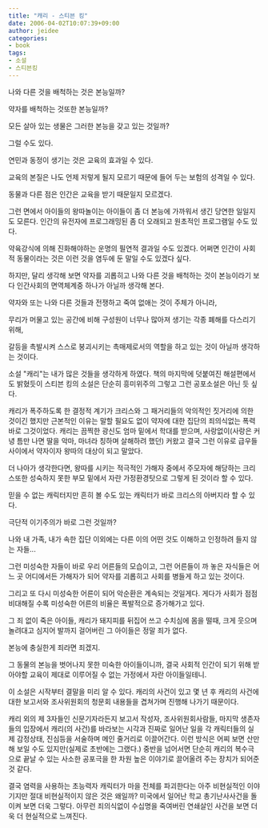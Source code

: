 ```yaml
---
title: "캐리 - 스티븐 킹"
date: 2006-04-02T10:07:39+09:00
author: jeidee
categories:
- book
tags:
- 소설
- 스티븐킹
---
```


나와 다른 것을 배척하는 것은 본능일까? 

약자를 배척하는 것또한 본능일까?

모든 살아 있는 생물은 그러한 본능을 갖고 있는 것일까?

그럴 수도 있다.

연민과 동정이 생기는 것은 교육의 효과일 수 있다.

교육의 본질은 나도 언제 저렇게 될지 모르기 때문에 들어 두는 보험의 성격일 수 있다.

동물과 다른 점은 인간은 교육을 받기 때문일지 모르겠다.

그런 면에서 아이들의 왕따놀이는 아이들이 좀 더 본능에 가까워서 생긴 당연한 일일지도 모른다. 인간의 유전자에 프로그래밍된 좀 더 오래되고 원초적인 프로그램일 수도 있다.

약육강식에 의해 진화해야하는 운명의 필연적 결과일 수도 있겠다. 어쩌면 인간이 사회적 동물이라는 것은 이런 것을 염두에 둔 말일 수도 있겠다 싶다.

 

하지만, 달리 생각해 보면 약자를 괴롭히고 나와 다른 것을 배척하는 것이 본능이라기 보다 인간사회의 면역체계중 하나가 아닐까 생각해 본다.

약자와 또는 나와 다른 것들과 전쟁하고 죽여 없애는 것이 주체가 아니라,

무리가 머물고 있는 공간에 비해 구성원이 너무나 많아져 생기는 각종 폐해를 다스리기 위해,

갈등을 촉발시켜 스스로 붕괴시키는 촉매제로서의 역할을 하고 있는 것이 아닐까 생각하는 것이다.

 

소설 "캐리"는 내가 많은 것들을 생각하게 하였다. 책의 마지막에 덧붙여진 해설편에서도 밝혔듯이 스티븐 킹의 소설은 단순히 흥미위주의 그렇고 그런 공포소설은 아닌 듯 싶다.

 

캐리가 폭주하도록 한 결정적 계기가 크리스와 그 패거리들의 악의적인 짓거리에 의한 것이긴 했지만 근본적인 이유는 말할 필요도 없이 약자에 대한 집단의 죄의식없는 폭력 바로 그것이었다. 캐리는 끔찍한 광신도 엄마 밑에서 학대를 받으며, 사랑없이(사랑은 커녕 틈만 나면 딸을 악마, 마녀라 칭하며 살해하려 했던) 커왔고 결국 그런 이유로 급우들 사이에서 약자이자 왕따의 대상이 되고 말았다.

더 나아가 생각한다면, 왕따를 시키는 적극적인 가해자 중에서 주모자에 해당하는 크리스또한 성숙하지 못한 부모 밑에서 자란 가정환경탓으로 그렇게 된 것이라 할 수 있다.

믿을 수 없는 캐릭터지만 흔히 볼 수도 있는 캐릭터가 바로 크리스의 아버지라 할 수 있다.

극단적 이기주의가 바로 그런 것일까?

나와 내 가족, 내가 속한 집단 이외에는 다른 이의 어떤 것도 이해하고 인정하려 들지 않는 자들...

그런 미성숙한 자들이 바로 우리 어른들의 모습이고, 그런 어른들이 까 놓은 자식들은 어느 곳 어디에서든 가해자가 되어 약자를 괴롭히고 사회를 병들게 하고 있는 것이다.

그리고 또 다시 미성숙한 어른이 되어 악순환은 계속되는 것일게다. 게다가 사회가 점점 비대해질 수록 미성숙한 어른의 비율은 폭발적으로 증가해가고 있다.

 

그 죄 없이 죽은 아이들, 캐리가 돼지피를 뒤집어 쓰고 수치심에 몸을 떨때, 크게 웃으며 놀려대고 심지어 발까지 걸어버린 그 아이들은 정말 죄가 없다.

본능에 충실한게 죄라면 죄겠지.

그 동물의 본능을 벗어나지 못한 미숙한 아이들이니까, 결국 사회적 인간이 되기 위해 받아야할 교육이 제대로 이루어질 수 없는 가정에서 자란 아이들일테니.

 

 이 소설은 시작부터 결말을 미리 알 수 있다. 캐리의 사건이 있고 몇 년 후 캐리의 사건에 대한 보고서와 조사위원회의 청문회 내용들을 겹쳐가며 진행해 나가기 때문이다.

 캐리 외의 제 3자들인 신문기자라든지 보고서 작성자, 조사위원회사람들, 마지막 생존자들의 입장에서 캐리(의 사건)를 바라보는 시각과 진짜로 일어난 일을 각 캐릭터들의 실제 감정상태, 진심등을 서술하며 메인 줄거리로 이끌어간다. 이런 방식은 어찌 보면 산만해 보일 수도 있지만(실제로 초반에는 그랬다.) 중반을 넘어서면 단순히 캐리의 복수극으로 끝날 수 있는 사소한 공포극을 한 차원 높은 이야기로 끌어올려 주는 장치가 되어준 것 같다.

 결국 염력을 사용하는 초능력자 캐릭터가 마을 전체를 파괴한다는 아주 비현실적인 이야기지만 절대 비현실적이지 않은 것은 왜일까? 미국에서 일어난 학교 총기난사사건을 돌이켜 보면 더욱 그렇다. 아무런 죄의식없이 수십명을 죽여버린 연쇄살인 사건을 보면 더욱 더 현실적으로 느껴진다.